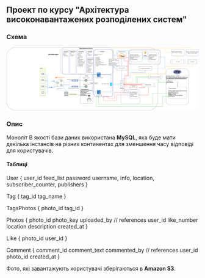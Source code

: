 ## Проект по курсу "Архітектура високонавантажених розподілених систем"

### Схема
![Діаграма](https://github.com/ValeskaPUmp/Arch_DevGram/blob/main/Arch_DiaGram.drawio.png)

### Опис

Моноліт
В якості бази даних використана **MySQL**, яка буде мати декілька інстансів на різних континентах для зменшення часу відповіді для користувачів.

#### Таблиці
User {
    user_id
    feed_list
    password
    username,
    info,
    location,
    subscriber_counter,
    publishers
}

Tag {
    tag_id
    tag_name
}

TagsPhotos {
    photo_id
    tag_id 
}

Photos {
    photo_id
    photo_key
    uploaded_by // references user_id
    like_number
    location
    description
    created_at
}

Like {
    photo_id
    user_id
}

Comment {
    comment_id
    comment_text
    commented_by // references user_id
    photo_id
    created_at
}


Фото, які завантажують користувачі зберігаються в **Amazon S3**.
